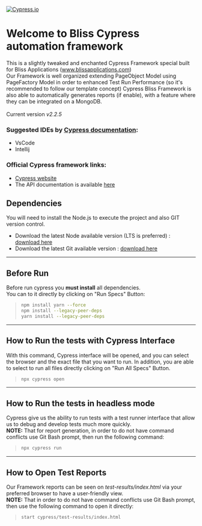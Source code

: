 [![Cypress.io](https://img.shields.io/badge/tested%20with-Cypress-04C38E.svg)](https://www.cypress.io/)

# Welcome to Bliss Cypress automation framework
This is a slightly tweaked and enchanted Cypress Framework special built for Bliss Applications (www.blissapplications.com)
<br>
Our Framework is well organized extending PageObject Model using PageFactory Model in order to enhanced Test Run Performance (so it's recommended to follow our template concept)
Cypress Bliss Framework is also able to automatically generates reports (if enable), with a feature where they can be integrated on a MongoDB.
<br>
<br>
Current version *v2.2.5*

### Suggested IDEs by [Cypress documentation](https://docs.cypress.io/guides/tooling/IDE-integration.html#Extensions-amp-Plugins):
- VsCode
- Intellij

### Official Cypress framework links:
- [Cypress website](https://www.cypress.io/)
- The API documentation is available [here](https://docs.cypress.io/api/api/table-of-contents.html)

## Dependencies
You will need to install the Node.js to execute the project and also GIT version control.
<br>
- Download the latest Node available version (LTS is preferred) : [download here](https://nodejs.org/en/)
- Download the latest Git available version : [download here](https://git-scm.com/downloads)

---

## Before Run
Before run cypress you **must install** all dependencies.
<br>
You can to it directly by clicking on "Run Specs" Button:

> ```bash
> npm install yarn --force
> npm install --legacy-peer-deps
> yarn install --legacy-peer-deps
> ```

---

## How to Run the tests with Cypress Interface
With this command, Cypress interface will be opened, and you can select the browser and the exact file that you want to run. In addition, you are able to select to run all files directly clicking on "Run All Specs" Button.

> ```bash
> npx cypress open
> ```

---

## How to Run the tests in headless mode
Cypress give us the ability to run tests with a test runner interface that allow us to debug and develop tests much more quickly.
<br>
**NOTE:** That for report generation, in order to do not have command conflicts use Git Bash prompt, then run the following command:

> ```bash
> npx cypress run
> ```

---

## How to Open Test Reports
Our Framework reports can be seen on *test-results/index.html* via your preferred browser to have a user-friendly view.
<br>
**NOTE:** That in order to do not have command conflicts use Git Bash prompt, then use the following command to open it directly:
<br>

> ```bash
> start cypress/test-results/index.html
> ```
